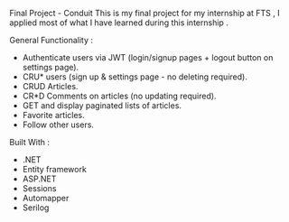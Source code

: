 Final Project - Conduit
This is my final project for my internship at FTS , I applied most of what I have learned during this internship .

General Functionality : 
 - Authenticate users via JWT (login/signup pages + logout button on settings page).
 - CRU* users (sign up & settings page - no deleting required).
 - CRUD Articles.
 - CR*D Comments on articles (no updating required).
 - GET and display paginated lists of articles.
 - Favorite articles.
 - Follow other users.
 
 Built With : 
 - .NET
 - Entity framework
 - ASP.NET
 - Sessions
 - Automapper
 - Serilog
